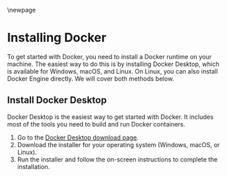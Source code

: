 \newpage

# Installing Docker

To get started with Docker, you need to install a Docker runtime on your machine.
The easiest way to do this is by installing Docker Desktop, which is available for Windows, macOS, and Linux.
On Linux, you can also install Docker Engine directly. We will cover both methods below.

## Install Docker Desktop

Docker Desktop is the easiest way to get started with Docker. It includes most of the tools you need to build and run Docker containers.

1. Go to the [Docker Desktop download page](https://www.docker.com/products/docker-desktop).
2. Download the installer for your operating system (Windows, macOS, or Linux).
3. Run the installer and follow the on-screen instructions to complete the installation.
